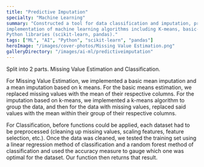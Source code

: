 ```yaml
---
title: "Predictive Imputation"
specialty: "Machine Learning"
summary: "Constructed a tool for data classification and imputation, predicting new data through the
implementation of machine learning algorithms including K-means, basic-means, linear regression, and random forests, using
Python libraries (scikit-learn, pandas)."
tags: ["ML", "AI", "Python", "scikit-learn", "pandas"]
heroImage: "/images/cover-photos/Missing Value Estimation.png"
galleryDirectory: "/images/ai-ml/predictiveimputation"
---
```


Split into 2 parts. Missing Value Estimation and Classification.

For Missing Value Estimation, we implemented a basic mean imputation and a mean imputation based on k means. For the basic means estimation, we replaced missing values with the mean of their respective columns. For the imputation based on k-means, we implemented a k-means algorithm to group the data, and then for the data with missing values, replaced said values with the mean within their group of their respective columns.

For Classification, before functions could be applied, each dataset had to be preprocessed (cleaning up missing values, scaling features, feature selection, etc.). Once the data was cleaned, we tested the training set using a linear regression method of classification and a random forest method of classification and used the accuracy measure to gauge which one was optimal for the dataset.
Our function then returns that result. 